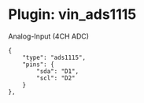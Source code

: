 # Plugin: vin_ads1115

Analog-Input (4CH ADC)

```
{
    "type": "ads1115",
    "pins": {
        "sda": "D1",
        "scl": "D2"
    }
},
```
